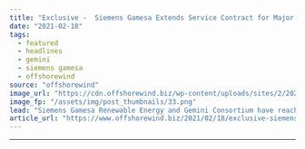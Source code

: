 ```yaml
---
title: "Exclusive -  Siemens Gamesa Extends Service Contract for Major Offshore Wind Farm"
date: "2021-02-18"
tags: 
  - featured
  - headlines
  - gemini
  - siemens gamesa
  - offshorewind
source: "offshorewind"
image_url: "https://cdn.offshorewind.biz/wp-content/uploads/sites/2/2021/02/18092007/Siemens-Gamesa-Extends-Service-Contract-for-Major-Offshore-Wind-Farm1.png"
image_fp: "/assets/img/post_thumbnails/33.png"
lead: "Siemens Gamesa Renewable Energy and Gemini Consortium have reached an agreement for the extension"
article_url: "https://www.offshorewind.biz/2021/02/18/exclusive-siemens-gamesa-extends-service-contract-for-major-offshore-wind-farm/"
---
```


---
